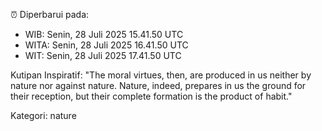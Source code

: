 ⏰ Diperbarui pada:
- WIB: Senin, 28 Juli 2025 15.41.50 UTC
- WITA: Senin, 28 Juli 2025 16.41.50 UTC
- WIT: Senin, 28 Juli 2025 17.41.50 UTC

Kutipan Inspiratif:
"The moral virtues, then, are produced in us neither by nature nor against nature. Nature, indeed, prepares in us the ground for their reception, but their complete formation is the product of habit."


Kategori: nature

